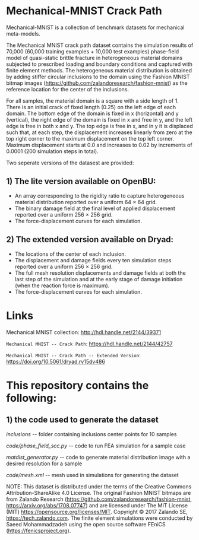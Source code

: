 # Mechanical-MNIST Crack Path
Mechanical-MNIST is a collection of benchmark datasets for mechanical meta-models.

The Mechanical MNIST crack path dataset contains the simulation results of 70,000 (60,000 training examples + 10,000 test examples) phase-field model of quasi-static brittle fracture in heterogeneous material domains subjected to prescribed loading and boundary conditions and captured with finite element methods. The heterogeneous material distribution is obtained by adding stiffer circular inclusions to the domain using the Fashion MNIST bitmap images (https://github.com/zalandoresearch/fashion-mnist) as the reference location for the center of the inclusions.

For all samples, the material domain is a square with a side length of 1. There is an initial crack of fixed length (0.25) on the left edge of each domain. The bottom edge of the domain is fixed in x (horizontal) and y (vertical), the right edge of the domain is fixed in x and free in y, and the left edge is free in both x and y. The top edge is free in x, and in y it is displaced such that, at each step, the displacement increases linearly from zero at the top right corner to the maximum displacement on the top left corner. Maximum displacement starts at 0.0 and increases to 0.02 by increments of 0.0001 (200 simulation steps in total).

Two seperate versions of the datasest are provided:

## 1) The lite version available on OpenBU:
* An array corresponding to the rigidity ratio to capture heterogeneous material distribution reported over a uniform 64 × 64 grid.
* The binary damage field at the final level of applied displacement reported over a uniform 256 × 256 grid.
* The force-displacement curves for each simulation.

## 2) The extended version available on Dryad:
* The locations of the center of each inclusion.
* The displacement and damage fields every ten simulation steps reported over a uniform 256 × 256 grid.
* The full mesh resolution displacements and damage fields at both the last step of the simulation and at the
early stage of damage initiation (when the reaction force is maximum).
* The force-displacement curves for each simulation.

# Links

Mechanical MNIST collection: http://hdl.handle.net/2144/39371

``Mechanical MNIST -- Crack Path``: https://hdl.handle.net/2144/42757

``Mechanical MNIST -- Crack Path -- Extended Version``: https://doi.org/10.5061/dryad.rv15dv486

# This repository contains the following:

## 1) the code used to generate the dataset

*inclusions* -- folder containing inclusions center points for 10 samples

*code/phase_field_scc.py* -- code to run FEA simulation for a sample case

*matdist_generator.py* -- code to generate material distribution image with a desired resolution for a sample

*code/mesh.xml* -- mesh used in simulations for generating the dataset

NOTE: This dataset is distributed under the terms of the Creative Commons Attribution-ShareAlike 4.0 License. The original Fashion MNIST bitmaps are from Zalando Research (https://github.com/zalandoresearch/fashion-mnist, https://arxiv.org/abs/1708.07747) and are licensed under The MIT License (MIT) https://opensource.org/licenses/MIT. Copyright © 2017 Zalando SE, https://tech.zalando.com. The finite element simulations were conducted by Saeed Mohammadzadeh using the open source software FEniCS (https://fenicsproject.org).

